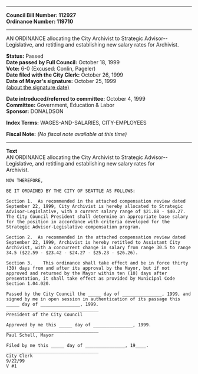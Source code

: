 * * * * *  
  
**Council Bill Number: [](#h0)[](#h2)112927**   
**Ordinance Number: 119710**  
  
* * * * *  
  
AN ORDINANCE allocating the City Archivist to Strategic Advisor--Legislative, and retitling and establishing new salary rates for Archivist.  
  
**Status:** Passed   
**Date passed by Full Council:** October 18, 1999   
**Vote:** 6-0 (Excused: Conlin, Pageler)   
**Date filed with the City Clerk:** October 26, 1999   
**Date of Mayor's signature:** October 25, 1999   
[(about the signature date)](/~public/approvaldate.htm)   
  
  
**Date introduced/referred to committee:** October 4, 1999   
**Committee:** Government, Education & Labor   
**Sponsor:** DONALDSON   
  
**Index Terms:** WAGES-AND-SALARIES, CITY-EMPLOYEES  
  
**Fiscal Note:** *(No fiscal note available at this time)*  
  
* * * * *  
  
**Text**  
    AN ORDINANCE allocating the City Archivist to Strategic Advisor--  
    Legislative, and retitling and establishing new salary rates for  
    Archivist.  
  
    NOW THEREFORE,  
  
    BE IT ORDAINED BY THE CITY OF SEATTLE AS FOLLOWS:  
  
    Section 1.  As recommended in the attached compensation review dated  
    September 22, 1999, City Archivist is hereby allocated to Strategic  
    Advisor-Legislative, with a current salary range of $21.88 - $40.27.  
    The City Council President shall determine an appropriate base salary  
    for the position in accordance with criteria developed for the  
    Strategic Advisor-Legislative compensation program.  
  
    Section 2.  As recommended in the attached compensation review dated  
    September 22, 1999, Archivist is hereby retitled to Assistant City  
    Archivist, with a concurrent change in salary from range 30.5 to range  
    34.5 ($22.59 - $23.42 - $24.27 - $25.23 - $26.26).  
  
    Section 3.    This ordinance shall take effect and be in force thirty  
    (30) days from and after its approval by the Mayor, but if not  
    approved and returned by the Mayor within ten (10) days after  
    presentation, it shall take effect as provided by Municipal Code  
    Section 1.04.020.  
  
    Passed by the City Council the _____ day of _______________, 1999, and  
    signed by me in open session in authentication of its passage this  
    _____ day of _______________, 1999.  
    ___________________________________  
    President of the City Council  
  
    Approved by me this _____ day of _______________, 1999.  
    ___________________________________  
    Paul Schell, Mayor  
  
    Filed by me this _____ day of _______________, 19____.  
    ___________________________________  
    City Clerk  
    9/22/99  
    V #1  
